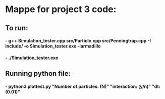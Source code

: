 # Mappe for project 3 code:

## To run:
####    -   g++ Simulation_tester.cpp src/Particle.cpp src/Penningtrap.cpp -I include/ -o Simulation_tester.exe -larmadillo 

####    -   ./Simulation_tester.exe


## Running python file:

####    -   python3 plottest.py "Number of particles: (N)" "interaction: (y/n)" "dt: (0.01)"